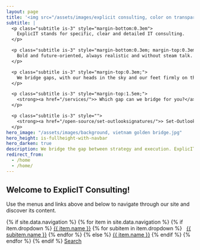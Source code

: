 ```yaml
---
layout: page
title: '<img src="/assets/images/explicit consulting, color on transparent, company and slogan.png" alt="ExplicIT Consulting. We bridge the gap." style="height: 4em; object-fit: contain; margin-left:-0.25em; margin-bottom:0.3em;"><!--ExplicIT Consulting. We bridge the gap.-->'
subtitle: |
  <p class="subtitle is-3" style="margin-bottom:0.3em">
    ExplicIT stands for specific, clear and detailed IT consulting.
  </p>

  <p class="subtitle is-3" style="margin-bottom:0.3em; margin-top:0.3em">
    Bold and future-oriented, always realistic and without steam talk.
  </p>

  <p class="subtitle is-3" style="margin-top:0.3em;">
    We bridge gaps, with our heads in the sky and our feet firmly on the ground.
  </p>

  <p class="subtitle is-3" style="margin-top:1.5em;">
    <strong><a href="/services/">> Which gap can we bridge for you?</a></strong>
  </p>

  <p class="subtitle is-3" style="">
    <strong><a href="/open-source/set-outlooksignatures/">> Set-OutlookSignatures Benefactor Circle</a></strong>
  </p>
hero_image: "/assets/images/background, vietnam golden bridge.jpg"
hero_height: is-fullheight-with-navbar
hero_darken: true
description: We bridge the gap between strategy and execution. ExplicIT stands for specific, clear and detailed IT consulting.
redirect_from:
  - /home
  - /home/
---
```

## Welcome to ExplicIT Consulting!
Use the menus and links above and below to navigate through our site and discover its content.
<div>
  {% if site.data.navigation %}
    {% for item in site.data.navigation %}
      {% if item.dropdown %}
        <a href="{{ item.link | relative_url }}">{{ item.name }}</a>
        {% for subitem in item.dropdown %}
          &nbsp;&nbsp;<a href="{{ subitem.link | relative_url }}">{{ subitem.name }}</a>
        {% endfor %}
      {% else %}
        <a href="{{ item.link | relative_url }}">{{ item.name }}</a>
      {% endif %}
    {% endfor %}
  {% endif %}
  <a class="navbar-item" href="/search"><span class="icon"><i class="fas fa-search"></i></span><span>Search</span></a>
</div>